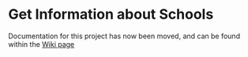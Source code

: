 # Get Information about Schools

Documentation for this project has now been moved, and can be found within the [Wiki page](https://agilefactory.visualstudio.com/Edubase/_wiki/wikis/Edubase.wiki/19/GIAS)